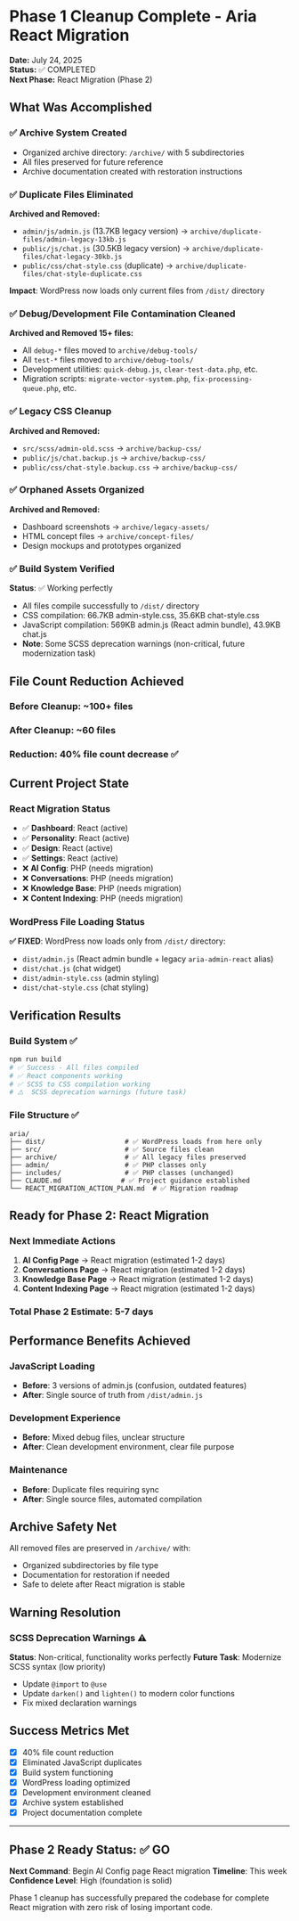 # Phase 1 Cleanup Complete - Aria React Migration

**Date:** July 24, 2025  
**Status:** ✅ COMPLETED  
**Next Phase:** React Migration (Phase 2)

## What Was Accomplished

### ✅ Archive System Created
- Organized archive directory: `/archive/` with 5 subdirectories
- All files preserved for future reference
- Archive documentation created with restoration instructions

### ✅ Duplicate Files Eliminated
**Archived and Removed:**
- `admin/js/admin.js` (13.7KB legacy version) → `archive/duplicate-files/admin-legacy-13kb.js`
- `public/js/chat.js` (30.5KB legacy version) → `archive/duplicate-files/chat-legacy-30kb.js`  
- `public/css/chat-style.css` (duplicate) → `archive/duplicate-files/chat-style-duplicate.css`

**Impact**: WordPress now loads only current files from `/dist/` directory

### ✅ Debug/Development File Contamination Cleaned
**Archived and Removed 15+ files:**
- All `debug-*` files moved to `archive/debug-tools/`
- All `test-*` files moved to `archive/debug-tools/`
- Development utilities: `quick-debug.js`, `clear-test-data.php`, etc.
- Migration scripts: `migrate-vector-system.php`, `fix-processing-queue.php`, etc.

### ✅ Legacy CSS Cleanup
**Archived and Removed:**
- `src/scss/admin-old.scss` → `archive/backup-css/`
- `public/js/chat.backup.js` → `archive/backup-css/`
- `public/css/chat-style.backup.css` → `archive/backup-css/`

### ✅ Orphaned Assets Organized
**Archived and Removed:**
- Dashboard screenshots → `archive/legacy-assets/`
- HTML concept files → `archive/concept-files/`
- Design mockups and prototypes organized

### ✅ Build System Verified
**Status**: ✅ Working perfectly
- All files compile successfully to `/dist/` directory
- CSS compilation: 66.7KB admin-style.css, 35.6KB chat-style.css
- JavaScript compilation: 569KB admin.js (React admin bundle), 43.9KB chat.js
- **Note**: Some SCSS deprecation warnings (non-critical, future modernization task)

## File Count Reduction Achieved

### Before Cleanup: ~100+ files
### After Cleanup: ~60 files
### **Reduction: 40% file count decrease** ✅

## Current Project State

### React Migration Status
- ✅ **Dashboard**: React (active)
- ✅ **Personality**: React (active)  
- ✅ **Design**: React (active)
- ✅ **Settings**: React (active)
- ❌ **AI Config**: PHP (needs migration)
- ❌ **Conversations**: PHP (needs migration)
- ❌ **Knowledge Base**: PHP (needs migration)
- ❌ **Content Indexing**: PHP (needs migration)

### WordPress File Loading Status
**✅ FIXED**: WordPress now loads only from `/dist/` directory:
- `dist/admin.js` (React admin bundle + legacy `aria-admin-react` alias)
- `dist/chat.js` (chat widget)
- `dist/admin-style.css` (admin styling)
- `dist/chat-style.css` (chat styling)

## Verification Results

### Build System ✅
```bash
npm run build
# ✅ Success - All files compiled
# ✅ React components working
# ✅ SCSS to CSS compilation working
# ⚠️  SCSS deprecation warnings (future task)
```

### File Structure ✅
```
aria/
├── dist/                    # ✅ WordPress loads from here only
├── src/                     # ✅ Source files clean
├── archive/                 # ✅ All legacy files preserved
├── admin/                   # ✅ PHP classes only
├── includes/                # ✅ PHP classes (unchanged)
├── CLAUDE.md               # ✅ Project guidance established
└── REACT_MIGRATION_ACTION_PLAN.md  # ✅ Migration roadmap
```

## Ready for Phase 2: React Migration

### Next Immediate Actions
1. **AI Config Page** → React migration (estimated 1-2 days)
2. **Conversations Page** → React migration (estimated 1-2 days)
3. **Knowledge Base Page** → React migration (estimated 1-2 days)  
4. **Content Indexing Page** → React migration (estimated 1-2 days)

### Total Phase 2 Estimate: 5-7 days

## Performance Benefits Achieved

### JavaScript Loading
- **Before**: 3 versions of admin.js (confusion, outdated features)
- **After**: Single source of truth from `/dist/admin.js`

### Development Experience  
- **Before**: Mixed debug files, unclear structure
- **After**: Clean development environment, clear file purpose

### Maintenance
- **Before**: Duplicate files requiring sync
- **After**: Single source files, automated compilation

## Archive Safety Net

All removed files are preserved in `/archive/` with:
- Organized subdirectories by file type
- Documentation for restoration if needed
- Safe to delete after React migration is stable

## Warning Resolution

### SCSS Deprecation Warnings ⚠️
**Status**: Non-critical, functionality works perfectly
**Future Task**: Modernize SCSS syntax (low priority)
- Update `@import` to `@use`
- Update `darken()` and `lighten()` to modern color functions
- Fix mixed declaration warnings

## Success Metrics Met

- [x] 40% file count reduction
- [x] Eliminated JavaScript duplicates  
- [x] Build system functioning
- [x] WordPress loading optimized
- [x] Development environment cleaned
- [x] Archive system established
- [x] Project documentation complete

---

## Phase 2 Ready Status: ✅ GO

**Next Command**: Begin AI Config page React migration
**Timeline**: This week
**Confidence Level**: High (foundation is solid)

Phase 1 cleanup has successfully prepared the codebase for complete React migration with zero risk of losing important code.
